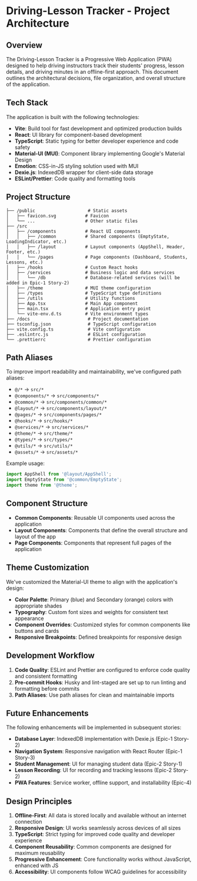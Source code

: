 # Driving-Lesson Tracker - Project Architecture

## Overview

The Driving-Lesson Tracker is a Progressive Web Application (PWA) designed to help driving instructors track their students' progress, lesson details, and driving minutes in an offline-first approach. This document outlines the architectural decisions, file organization, and overall structure of the application.

## Tech Stack

The application is built with the following technologies:

- **Vite**: Build tool for fast development and optimized production builds
- **React**: UI library for component-based development
- **TypeScript**: Static typing for better developer experience and code safety
- **Material-UI (MUI)**: Component library implementing Google's Material Design
- **Emotion**: CSS-in-JS styling solution used with MUI
- **Dexie.js**: IndexedDB wrapper for client-side data storage
- **ESLint/Prettier**: Code quality and formatting tools

## Project Structure

```
├── /public                    # Static assets
│   ├── favicon.svg           # Favicon
│   └── ...                   # Other static files
├── /src
│   ├── /components           # React UI components
│   │   ├── /common           # Shared components (EmptyState, LoadingIndicator, etc.)
│   │   ├── /layout           # Layout components (AppShell, Header, Footer, etc.)
│   │   └── /pages            # Page components (Dashboard, Students, Lessons, etc.)
│   ├── /hooks                # Custom React hooks
│   ├── /services             # Business logic and data services
│   │   └── /db               # Database-related services (will be added in Epic-1 Story-2)
│   ├── /theme                # MUI theme configuration
│   ├── /types                # TypeScript type definitions
│   ├── /utils                # Utility functions
│   ├── App.tsx               # Main App component
│   ├── main.tsx              # Application entry point
│   └── vite-env.d.ts         # Vite environment types
├── /docs                      # Project documentation
├── tsconfig.json              # TypeScript configuration
├── vite.config.ts             # Vite configuration
├── .eslintrc.js               # ESLint configuration
└── .prettierrc                # Prettier configuration
```

## Path Aliases

To improve import readability and maintainability, we've configured path aliases:

- `@/*` → `src/*`
- `@components/*` → `src/components/*`
- `@common/*` → `src/components/common/*`
- `@layout/*` → `src/components/layout/*`
- `@pages/*` → `src/components/pages/*`
- `@hooks/*` → `src/hooks/*`
- `@services/*` → `src/services/*`
- `@theme/*` → `src/theme/*`
- `@types/*` → `src/types/*`
- `@utils/*` → `src/utils/*`
- `@assets/*` → `src/assets/*`

Example usage:
```typescript
import AppShell from '@layout/AppShell';
import EmptyState from '@common/EmptyState';
import theme from '@theme';
```

## Component Structure

- **Common Components**: Reusable UI components used across the application
- **Layout Components**: Components that define the overall structure and layout of the app
- **Page Components**: Components that represent full pages of the application

## Theme Customization

We've customized the Material-UI theme to align with the application's design:

- **Color Palette**: Primary (blue) and Secondary (orange) colors with appropriate shades
- **Typography**: Custom font sizes and weights for consistent text appearance
- **Component Overrides**: Customized styles for common components like buttons and cards
- **Responsive Breakpoints**: Defined breakpoints for responsive design

## Development Workflow

1. **Code Quality**: ESLint and Prettier are configured to enforce code quality and consistent formatting
2. **Pre-commit Hooks**: Husky and lint-staged are set up to run linting and formatting before commits
3. **Path Aliases**: Use path aliases for clean and maintainable imports

## Future Enhancements

The following enhancements will be implemented in subsequent stories:

- **Database Layer**: IndexedDB implementation with Dexie.js (Epic-1 Story-2)
- **Navigation System**: Responsive navigation with React Router (Epic-1 Story-3)
- **Student Management**: UI for managing student data (Epic-2 Story-1)
- **Lesson Recording**: UI for recording and tracking lessons (Epic-2 Story-2)
- **PWA Features**: Service worker, offline support, and installability (Epic-4)

## Design Principles

1. **Offline-First**: All data is stored locally and available without an internet connection
2. **Responsive Design**: UI works seamlessly across devices of all sizes
3. **TypeScript**: Strict typing for improved code quality and developer experience
4. **Component Reusability**: Common components are designed for maximum reusability
5. **Progressive Enhancement**: Core functionality works without JavaScript, enhanced with JS
6. **Accessibility**: UI components follow WCAG guidelines for accessibility 